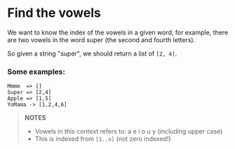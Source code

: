 # Find the vowels

We want to know the index of the vowels in a given word, for example, there are two vowels in the word super (the second and fourth letters).

So given a string "super", we should return a list of `[2, 4]`.

### Some examples:

```
Mmmm  => []
Super => [2,4]
Apple => [1,5]
YoMama -> [1,2,4,6]
```

> **NOTES**
>
> - Vowels in this context refers to: a e i o u y (including upper case)
> - This is indexed from `[1..n]` (not zero indexed!)
